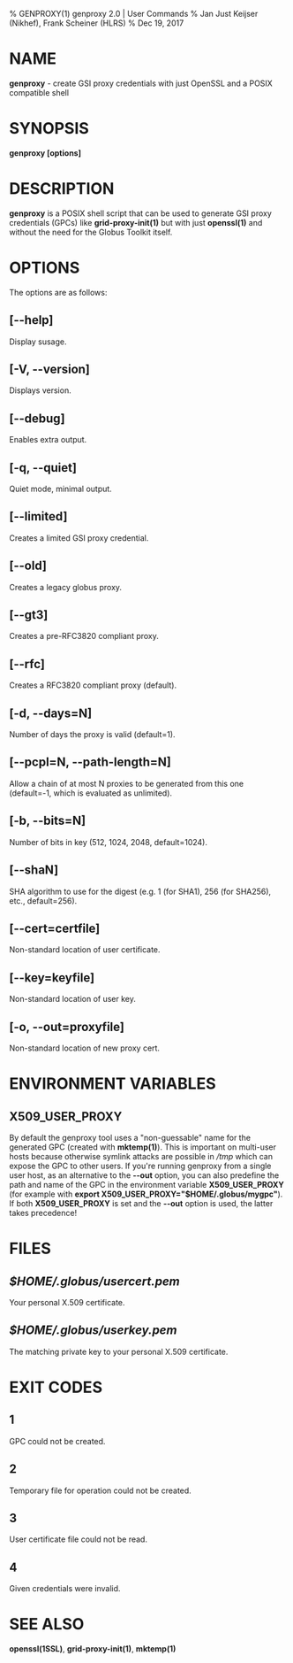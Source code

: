 % GENPROXY(1) genproxy 2.0 | User Commands
% Jan Just Keijser (Nikhef), Frank Scheiner (HLRS)
% Dec 19, 2017


# NAME #

**genproxy** - create GSI proxy credentials with just OpenSSL and a POSIX compatible shell


# SYNOPSIS #

**genproxy [options]**


# DESCRIPTION #

**genproxy** is a POSIX shell script that can be used to generate GSI proxy credentials (GPCs) like **grid-proxy-init(1)** but with just **openssl(1)** and without the need for the Globus Toolkit itself.


# OPTIONS #

The options are as follows:

## **[\--help]** ##

Display susage.


## **[-V, \--version]** ##

Displays version.


## **[\--debug]** ##

Enables extra output.


## **[-q, \--quiet]** ##

Quiet mode, minimal output.


## **[\--limited]** ##

Creates a limited GSI proxy credential.


## **[\--old]** ##

Creates a legacy globus proxy.


## **[\--gt3]** ##

Creates a pre-RFC3820 compliant proxy.


## **[\--rfc]** ##

Creates a RFC3820 compliant proxy (default).


## **[-d, \--days=N]** ##

Number of days the proxy is valid (default=1).


## **[\--pcpl=N, \--path-length=N]** ##

Allow a chain of at most N proxies to be generated from this one (default=-1, which is evaluated as unlimited).


## **[-b, \--bits=N]** ##

Number of bits in key (512, 1024, 2048, default=1024).


## **[--shaN]** ##

SHA algorithm to use for the digest (e.g. 1 (for SHA1), 256 (for SHA256), etc., default=256).


## **[\--cert=certfile]** ##

Non-standard location of user certificate.


## **[\--key=keyfile]** ##

Non-standard location of user key.


## **[-o, \--out=proxyfile]** ##

Non-standard location of new proxy cert.


# ENVIRONMENT VARIABLES #

## **X509_USER_PROXY** ##

By default the genproxy tool uses a "non-guessable" name for the generated GPC (created with **mktemp(1)**). This is important on multi-user hosts because otherwise symlink attacks are possible in _/tmp_ which can expose the GPC to other users. If you're running genproxy from a single user host, as an alternative to the **--out** option, you can also predefine the path and name of the GPC in the environment variable **X509_USER_PROXY** (for example with **export X509_USER_PROXY="$HOME/.globus/mygpc"**). If both **X509_USER_PROXY** is set and the **--out** option is used, the latter takes precedence!


# FILES #

## _$HOME/.globus/usercert.pem_ ##

Your personal X.509 certificate.


## _$HOME/.globus/userkey.pem_ ##

The matching private key to your personal X.509 certificate.


# EXIT CODES #

## 1 ##

GPC could not be created.

## 2 ##

Temporary file for operation could not be created.

## 3 ##

User certificate file could not be read.

## 4 ##

Given credentials were invalid.


# SEE ALSO #

**openssl(1SSL)**, **grid-proxy-init(1)**, **mktemp(1)**
